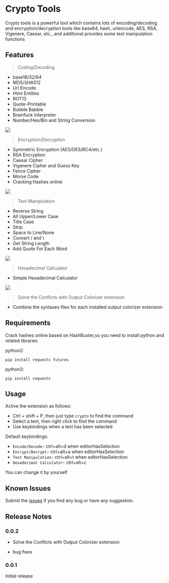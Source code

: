 # Crypto Tools

Crypto tools is a powerful tool which contains lots of encoding/decoding and encryption/decryption tools like base64, hash, urlencode, AES, RSA, Vigenere, Caesar, etc., and additional provides some text manipulation functions

## Features

> Coding/Decoding

- base16/32/64
- MD5/SHA512
- Url Encode
- Html Entitles
- ROT13
- Quote-Printable
- Bubble Babble
- Brainfuck Interpreter
- Number/Hex/Bin and String Conversion

![](./images/DecodeEncode.gif)

> Encryption/Decryption

- Symmetric Encryption (AES/DES/RC4/etc.)
- RSA Encryption
- Caesar Cipher
- Vigenere Cipher and Guess Key 
- Fence Cipher
- Morse Code
- Cracking Hashes online

![](./images/DecryptEncrypt.gif)

> Text Manipulation

- Reverse String
- All Upper/Lower Case
- Title Case
- Strip
- Space to Line/None
- Convert / and \
- Get String Length
- Add Quote For Each Word

![](./images/TextManipulation.gif)

> Hexadecimal Calculator

- Simple Hexadecimal Calculator

![](./images/HexadecimalConverter.gif)

>Solve the Conflicts with Output Colorizer extension

- Combine the syntaxes files for each installed output colorizer extension

## Requirements

Crack hashes online based on HashBuster,so you need to install python and related libraries 

python2:

```
pip install requests futures
```

python3:

```
pip install requests
```

## Usage

Active the extension as follows:

- Ctrl + shift + P, then just type `crypto` to find the command
- Select a text, then right click to find the command
- Use keybindings when a text has been selected



Default keybindings:

- `Encode/Decode:`          ctrl+alt+d when editorHasSelection
- `Encrypt/Decrypt:`        ctrl+alt+a when editorHasSelection
- `Text Manipulation:`      ctrl+alt+t when editorHasSelection
- `Hexadecimal Calculator:` ctrl+alt+c

You can change it by yourself

## Known Issues

Submit the [issues](https://github.com/fofolee/vscode-crypto-tools/issues) if you find any bug or have any suggestion.

## Release Notes

### 0.0.2

- Solve the Conflicts with Output Colorizer extension

- bug fixes

### 0.0.1

Initial release
